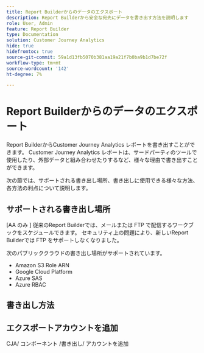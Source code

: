 ```yaml
---
title: Report Builderからのデータのエクスポート
description: Report Builderから安全な宛先にデータを書き出す方法を説明します
role: User, Admin
feature: Report Builder
type: Documentation
solution: Customer Journey Analytics
hide: true
hidefromtoc: true
source-git-commit: 59a1d13fb5070b381aa19a21f7b0ba9b1d7be72f
workflow-type: tm+mt
source-wordcount: '142'
ht-degree: 7%

---
```



# Report Builderからのデータのエクスポート

Report BuilderからCustomer Journey Analytics レポートを書き出すことができます。 Customer Journey Analytics レポートは、サードパーティのツールで使用したり、外部データと組み合わせたりするなど、様々な理由で書き出すことができます。

次の節では、サポートされる書き出し場所、書き出しに使用できる様々な方法、各方法の利点について説明します。

## サポートされる書き出し場所

[AA のみ ] 従来のReport Builderでは、メールまたは FTP で配信するワークブックをスケジュールできます。 セキュリティ上の問題により、新しいReport Builderでは FTP をサポートしなくなりました。

次のパブリッククラウドの書き出し場所がサポートされています。

* Amazon S3 Role ARN
* Google Cloud Platform
* Azure SAS
* Azure RBAC

## 書き出し方法



## エクスポートアカウントを追加

CJA/ コンポーネント /書き出し/ アカウントを追加



